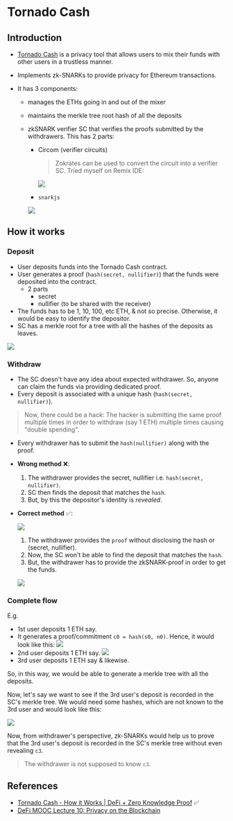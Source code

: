 # Tornado Cash

## Introduction

- [Tornado Cash](https://tornado.cash/) is a privacy tool that allows users to mix their funds with other users in a trustless manner.
- Implements zk-SNARKs to provide privacy for Ethereum transactions.
- It has 3 components:

  - manages the ETHs going in and out of the mixer
  - maintains the merkle tree root hash of all the deposits
  - zkSNARK verifier SC that verifies the proofs submitted by the withdrawers. This has 2 parts:

    - Circom (verifier circuits)

      > Zokrates can be used to convert the circuit into a verifier SC. Tried myself on Remix IDE:

      ![](../../../../img/eg-1-zokrates-remix.png)

    - `snarkjs`

    ![](../../../../img/tornado-cash-sc-architecture.png)

## How it works

### Deposit

- User deposits funds into the Tornado Cash contract.
- User generates a proof (`hash(secret, nullifier)`) that the funds were deposited into the contract.
  - 2 parts
    - secret
    - nullifier (to be shared with the receiver)
- The funds has to be 1, 10, 100, etc ETH, & not so precise. Otherwise, it would be easy to identify the depositor.
- SC has a merkle root for a tree with all the hashes of the deposits as leaves.

![](../../../../img/tornado-cash-zkp-deposit.png)

### Withdraw

- The SC doesn't have any idea about expected withdrawer. So, anyone can claim the funds via providing dedicated proof.
- Every deposit is associated with a unique hash (`hash(secret, nullifier)`).

> Now, there could be a hack: The hacker is submitting the same proof multiple times in order to withdraw (say 1 ETH) multiple times causing "double spending".

- Every withdrawer has to submit the `hash(nullifier)` along with the proof.

- **Wrong method** ❌:

  1. The withdrawer provides the secret, nullifier i.e. `hash(secret, nullifier)`.
  2. SC then finds the deposit that matches the `hash`.
  3. But, by this the depositor's identity is _revealed_.

- **Correct method** ✅:

  ![](../../../../img/tornado-cash-zkp-withdrawal.png)

  1. The withdrawer provides the `proof` without disclosing the hash or (secret, nullifier).
  2. Now, the SC won't be able to find the deposit that matches the `hash`.
  3. But, the withdrawer has to provide the zkSNARK-proof in order to get the funds.

  ![](../../../../img/tornado-cash-zkp-withdrawal-submit-zkp.png)

### Complete flow

E.g.

- 1st user deposits 1 ETH say.
- It generates a proof/commitment `c0 = hash(s0, n0)`. Hence, it would look like this:
  ![](../../../../img/tornado-cash-zkp-deposit-0.png)
- 2nd user deposits 1 ETH say.
  ![](../../../../img/tornado-cash-zkp-deposit-1.png)
- 3rd user deposits 1 ETH say & likewise.

So, in this way, we would be able to generate a merkle tree with all the deposits.

Now, let's say we want to see if the 3rd user's deposit is recorded in the SC's merkle tree. We would need some hashes, which are not known to the 3rd user and would look like this:

![](../../../../img/tornado-cash-zkp-deposit-2-check.png)

Now, from withdrawer's perspective, zk-SNARKs would help us to prove that the 3rd user's deposit is recorded in the SC's merkle tree without even revealing `c3`.

> The withdrawer is not supposed to know `c3`.

<!-- TODO: next step -->

## References

- [Tornado Cash - How it Works | DeFi + Zero Knowledge Proof](https://www.youtube.com/watch?v=z_cRicXX1jI) ✅
- [DeFi MOOC Lecture 10: Privacy on the Blockchain](https://www.youtube.com/watch?v=rIK5np0V6P0&list=PLS01nW3RtgorEzMOg2dpg7KwB5nhQHhSw)
